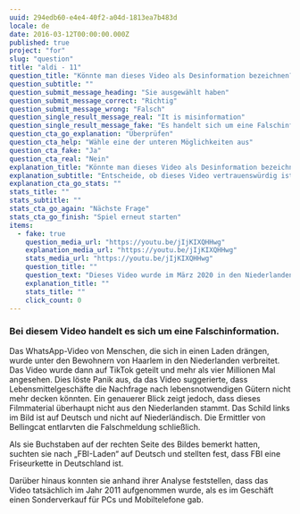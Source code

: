 ```yaml
---
uuid: 294edb60-e4e4-40f2-a04d-1813ea7b483d
locale: de
date: 2016-03-12T00:00:00.000Z
published: true
project: "for"
slug: "question"
title: "aldi - 11"
question_title: "Könnte man dieses Video als Desinformation bezeichnen?"
question_subtitle: ""
question_submit_message_heading: "Sie ausgewählt haben"
question_submit_message_correct: "Richtig"
question_submit_message_wrong: "Falsch"
question_single_result_message_real: "It is misinformation"
question_single_result_message_fake: "Es handelt sich um eine Falschinformation"
question_cta_go_explanation: "Überprüfen"
question_cta_help: "Wähle eine der unteren Möglichkeiten aus"
question_cta_fake: "Ja"
question_cta_real: "Nein"
explanation_title: "Könnte man dieses Video als Desinformation bezeichnen?"
explanation_subtitle: "Entscheide, ob dieses Video vertrauenswürdig ist oder nicht"
explanation_cta_go_stats: ""
stats_title: ""
stats_subtitle: ""
stats_cta_go_again: "Nächste Frage"
stats_cta_go_finish: "Spiel erneut starten"
items:
  - fake: true
    question_media_url: "https://youtu.be/jIjKIXQHHwg"
    explanation_media_url: "https://youtu.be/jIjKIXQHHwg"
    stats_media_url: "https://youtu.be/jIjKIXQHHwg"
    question_title: ""
    question_text: "Dieses Video wurde im März 2020 in den Niederlanden auf Plattformen wie TikTok und WhatsApp zu Beginn der COVID-19-Pandemie in Europa viral verbreitet, als Beweis dafür, dass Lebensmittelgeschäfte von Käufern gestürmt wurden, die sich mit Vorräten eindecken wollten."
    explanation_title: ""
    stats_title: ""
    click_count: 0
---
```

### Bei diesem Video handelt es sich um eine Falschinformation.

Das WhatsApp-Video von Menschen, die sich in einen Laden drängen, wurde unter den Bewohnern von Haarlem in den Niederlanden verbreitet. Das Video wurde dann auf TikTok geteilt und mehr als vier Millionen Mal angesehen. Dies löste Panik aus, da das Video suggerierte, dass Lebensmittelgeschäfte die Nachfrage nach lebensnotwendigen Gütern nicht mehr decken könnten. Ein genauerer Blick zeigt jedoch, dass dieses Filmmaterial überhaupt nicht aus den Niederlanden stammt. Das Schild links im Bild ist auf Deutsch und nicht auf Niederländisch. Die Ermittler von Bellingcat entlarvten die Falschmeldung schließlich. 

Als sie Buchstaben auf der rechten Seite des Bildes bemerkt hatten, suchten sie nach „FBI-Laden“ auf Deutsch und stellten fest, dass FBI eine Friseurkette in Deutschland ist. 

Darüber hinaus konnten sie anhand ihrer Analyse feststellen, dass das Video tatsächlich im Jahr 2011 aufgenommen wurde, als es im Geschäft einen Sonderverkauf für PCs und Mobiltelefone gab.